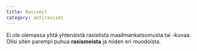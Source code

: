 ```yaml
---
title: Rasismit
category: antirasismi
---
```


Ei ole olemassa yhtä yhtenäistä rasistista maailmankatsomusta tai -kuvaa. Olisi siten parempi puhua **rasismeista** ja niiden eri muodoista.